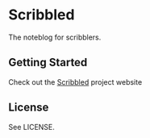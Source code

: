 # Scribbled

The noteblog for scribblers.

## Getting Started

Check out the [Scribbled](http://scribbled.io) project website

## License

See LICENSE.